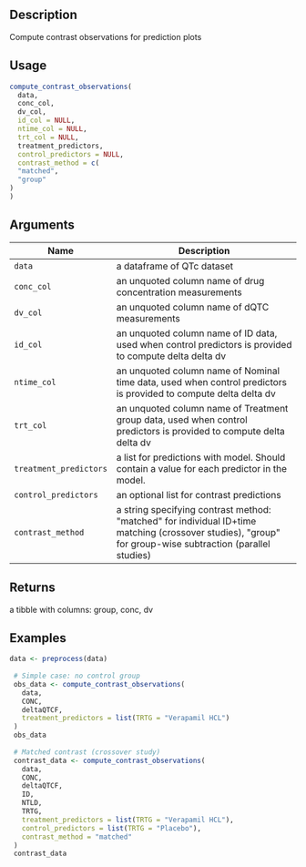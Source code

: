 ## Description

Compute contrast observations for prediction plots

## Usage

```r
compute_contrast_observations(
  data,
  conc_col,
  dv_col,
  id_col = NULL,
  ntime_col = NULL,
  trt_col = NULL,
  treatment_predictors,
  control_predictors = NULL,
  contrast_method = c(
  "matched",
  "group"
)
)
```

## Arguments

| Name | Description |
|------|-------------|
| `data` | a dataframe of QTc dataset |
| `conc_col` | an unquoted column name of drug concentration measurements |
| `dv_col` | an unquoted column name of dQTC measurements |
| `id_col` | an unquoted column name of ID data, used when control predictors is provided to compute delta delta dv |
| `ntime_col` | an unquoted column name of Nominal time data, used when control predictors is provided to compute delta delta dv |
| `trt_col` | an unquoted column name of Treatment group data, used when control predictors is provided to compute delta delta dv |
| `treatment_predictors` | a list for predictions with model. Should contain a value for each predictor in the model. |
| `control_predictors` | an optional list for contrast predictions |
| `contrast_method` | a string specifying contrast method: "matched" for individual ID+time matching (crossover studies), "group" for group-wise subtraction (parallel studies) |

## Returns

a tibble with columns: group, conc, dv

## Examples

```r
data <- preprocess(data)
 
 # Simple case: no control group
 obs_data <- compute_contrast_observations(
   data,
   CONC,
   deltaQTCF,
   treatment_predictors = list(TRTG = "Verapamil HCL")
 )
 obs_data
 
 # Matched contrast (crossover study)
 contrast_data <- compute_contrast_observations(
   data,
   CONC,
   deltaQTCF,
   ID,
   NTLD,
   TRTG,
   treatment_predictors = list(TRTG = "Verapamil HCL"),
   control_predictors = list(TRTG = "Placebo"),
   contrast_method = "matched"
 )
 contrast_data
```


